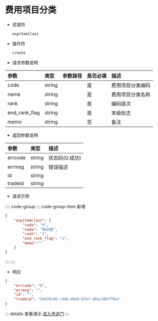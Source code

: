 # 费用项目分类

- 资源符

  `expitemclass`
  
- 操作符

  `create`

- 请求参数说明

|参数|类型|参数路径|是否必填|描述|
|:-|:-|:-|:-|:-|
|code|string||是|费用项目分类编码|
|name|string||是|费用项目分类名称|
|rank|string||是|编码级次|
|end_rank_flag|string||是|末级标志|
|memo|string||否|备注|

- 返回参数说明

|参数|类型|描述|
|:-|:-|:-|
|errcode|string|状态码(0:成功)|
|errmsg|string|错误描述|
|id|string||
|tradeid|string||

- 请求示例

:::: code-group
::: code-group-item 新增

```json
{
    "expitemclass": {
        "code": "6",
        "name": "培训费",
        "rank": "1",
        "end_rank_flag": "1",
        "memo":""
    }
}
```

:::
::::

- 响应

```json
{
    "errcode": "0",
    "errmsg": "",
    "id": "",
    "tradeid": "3eb76146-c94b-4b4b-87ef-40ac1087f9ba"
}
```

::: details 查看演示
[进入传送门](/images/erp/gif/expitemclass.gif)
:::
